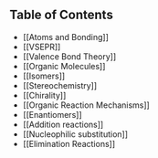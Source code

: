 ## Table of Contents
- [[Atoms and Bonding]]
- [[VSEPR]]
- [[Valence Bond Theory]]
- [[Organic Molecules]]
- [[Isomers]]
- [[Stereochemistry]]
- [[Chirality]]
- [[Organic Reaction Mechanisms]]
- [[Enantiomers]]
- [[Addition reactions]]
- [[Nucleophilic substitution]]
- [[Elimination Reactions]]